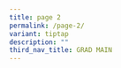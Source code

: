 ```yaml
---
title: page 2
permalink: /page-2/
variant: tiptap
description: ""
third_nav_title: GRAD MAIN
---
```


